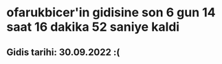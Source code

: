 # ofarukbicer'in gidisine son 6 gun 14 saat 16 dakika 52 saniye kaldi

## Gidis tarihi: 30.09.2022 :(